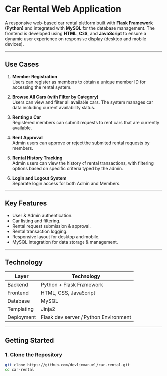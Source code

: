 # Car Rental Web Application

A responsive web-based car rental platform built with **Flask Framework (Python)** and integrated with **MySQL** for the database management. 
The frontend is developed using **HTML**, **CSS**, and **JavaScript** to ensure a dynamic user experience on responsive display (desktop and mobile devices).

-----

## Use Cases

1. **Member Registration**  
   Users can register as members to obtain a unique member ID for accessing the rental system.

2. **Browse All Cars (with Filter by Category)**  
   Users can view and filter all available cars. The system manages car data including current availability status.

3. **Renting a Car**  
   Registered members can submit requests to rent cars that are currently available.

4. **Rent Approval**  
   Admin users can approve or reject the submited rental requests by members.

5. **Rental History Tracking**  
   Admin users can view the history of rental transactions, with filtering options based on specific criteria typed by the admin.

6. **Login and Logout System**  
   Separate login access for both Admin and Members.

-----

## Key Features

- User & Admin authentication.
- Car listing and filtering.
- Rental request submission & approval.
- Rental transaction logging.
- Responsive layout for desktop and mobile.
- MySQL integration for data storage & management.

-----

## Technology

| Layer         | Technology                            |
|---------------|---------------------------------------|
| Backend       | Python + Flask Framework              |
| Frontend      | HTML, CSS, JavaScript                 |
| Database      | MySQL                                 |
| Templating    | Jinja2                                |
| Deployment    | Flask dev server / Python Environment |

-----

## Getting Started

### 1. Clone the Repository
```bash
git clone https://github.com/devlinmanuel/car-rental.git
cd car-rental
